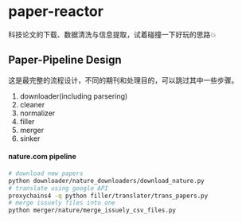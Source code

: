 # paper-reactor

科技论文的下载、数据清洗与信息提取，试着碰撞一下好玩的思路💥


## Paper-Pipeline Design

这是最完整的流程设计，不同的期刊和处理目的，可以跳过其中一些步骤。

1. downloader(including parsering)
2. cleaner
3. normalizer
4. filler
5. merger
6. sinker

#### nature.com pipeline

```bash
# download new papers
python downloader/nature_downloaders/download_nature.py
# translate using google API
proxychains4 -q python filler/translator/trans_papers.py
# merge issuely files into one
python merger/nature/merge_issuely_csv_files.py
```
